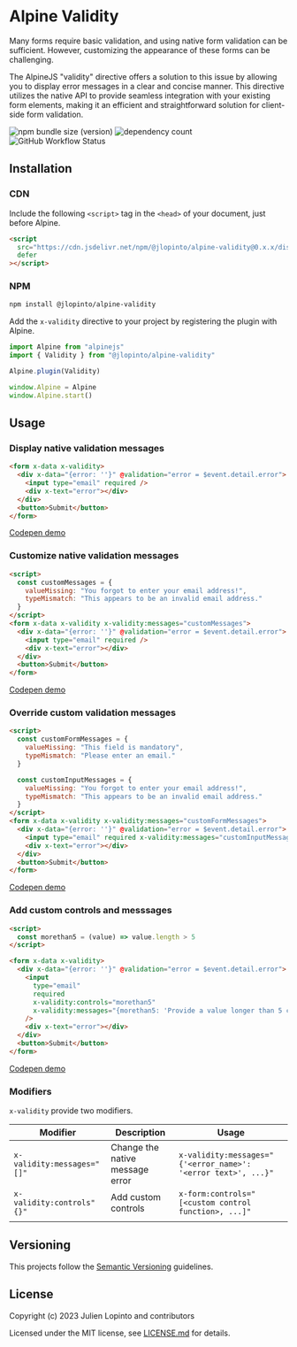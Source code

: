 # Alpine Validity

Many forms require basic validation, and using native form validation can be sufficient. However, customizing the appearance of these forms can be challenging.

The AlpineJS "validity" directive offers a solution to this issue by allowing you to display error messages in a clear and concise manner. This directive utilizes the native API to provide seamless integration with your existing form elements, making it an efficient and straightforward solution for client-side form validation.

![npm bundle size (version)](https://img.shields.io/bundlephobia/min/@jlopinto/alpine-validity/latest?style=flat)
![dependency count](https://badgen.net/bundlephobia/dependency-count/@jlopinto/alpine-validity)
![GitHub Workflow Status](https://github.com/jlopinto/x-validity/actions/workflows/main.yml/badge.svg)

## Installation

### CDN

Include the following `<script>` tag in the `<head>` of your document, just before Alpine.

```html
<script
  src="https://cdn.jsdelivr.net/npm/@jlopinto/alpine-validity@0.x.x/dist/alpine-validity.min.js"
  defer
></script>
```

### NPM

```bash
npm install @jlopinto/alpine-validity
```

Add the `x-validity` directive to your project by registering the plugin with Alpine.

```js
import Alpine from "alpinejs"
import { Validity } from "@jlopinto/alpine-validity"

Alpine.plugin(Validity)

window.Alpine = Alpine
window.Alpine.start()
```

## Usage

### Display native validation messages

```html
<form x-data x-validity>
  <div x-data="{error: ''}" @validation="error = $event.detail.error">
    <input type="email" required />
    <div x-text="error"></div>
  </div>
  <button>Submit</button>
</form>
```

[Codepen demo](https://codepen.io/blo4r/pen/PoBreGG)

### Customize native validation messages

```html
<script>
  const customMessages = {
    valueMissing: "You forgot to enter your email address!",
    typeMismatch: "This appears to be an invalid email address."
  }
</script>
<form x-data x-validity x-validity:messages="customMessages">
  <div x-data="{error: ''}" @validation="error = $event.detail.error">
    <input type="email" required />
    <div x-text="error"></div>
  </div>
  <button>Submit</button>
</form>
```

[Codepen demo](https://codepen.io/blo4r/pen/gOjNzgw)

### Override custom validation messages

```html
<script>
  const customFormMessages = {
    valueMissing: "This field is mandatory",
    typeMismatch: "Please enter an email."
  }

  const customInputMessages = {
    valueMissing: "You forgot to enter your email address!",
    typeMismatch: "This appears to be an invalid email address."
  }
</script>
<form x-data x-validity x-validity:messages="customFormMessages">
  <div x-data="{error: ''}" @validation="error = $event.detail.error">
    <input type="email" required x-validity:messages="customInputMessages" />
    <div x-text="error"></div>
  </div>
  <button>Submit</button>
</form>
```

[Codepen demo](https://codepen.io/blo4r/pen/gOjNzgw)

### Add custom controls and messsages

```html
<script>
  const morethan5 = (value) => value.length > 5
</script>

<form x-data x-validity>
  <div x-data="{error: ''}" @validation="error = $event.detail.error">
    <input
      type="email"
      required
      x-validity:controls="morethan5"
      x-validity:messages="{morethan5: 'Provide a value longer than 5 character'}"
    />
    <div x-text="error"></div>
  </div>
  <button>Submit</button>
</form>
```

[Codepen demo](https://codepen.io/blo4r/pen/yLqdjgj)

### Modifiers

`x-validity` provide two modifiers.

| Modifier                   | Description                     | Usage                                                         |
| -------------------------- | ------------------------------- | ------------------------------------------------------------- |
| `x-validity:messages="[]"` | Change the native message error | `x-validity:messages="{'<error_name>': '<error text>', ...}"` |
| `x-validity:controls"{}"`  | Add custom controls             | `x-form:controls="[<custom control function>, ...]"`          |
|                            |

## Versioning

This projects follow the [Semantic Versioning](https://semver.org/) guidelines.

## License

Copyright (c) 2023 Julien Lopinto and contributors

Licensed under the MIT license, see [LICENSE.md](LICENSE.md) for details.
